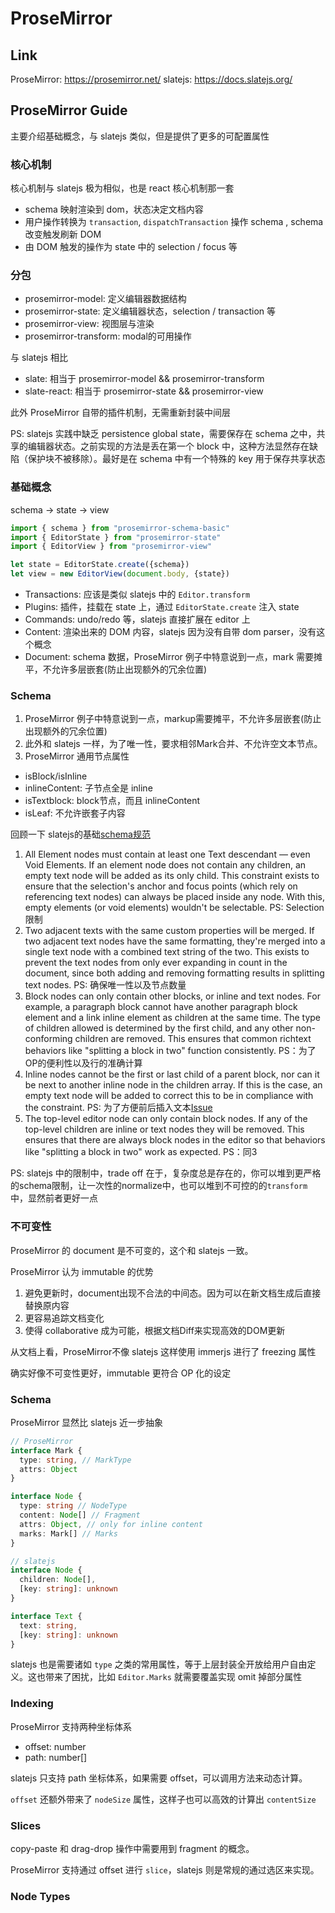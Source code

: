 # ProseMirror

## Link

ProseMirror: https://prosemirror.net/
slatejs: https://docs.slatejs.org/

## ProseMirror Guide

主要介绍基础概念，与 slatejs 类似，但是提供了更多的可配置属性

### 核心机制

核心机制与 slatejs 极为相似，也是 react 核心机制那一套

- schema 映射渲染到 dom，状态决定文档内容
- 用户操作转换为 `transaction`, `dispatchTransaction` 操作 schema , schema 改变触发刷新 DOM
- 由 DOM 触发的操作为 state 中的 selection / focus 等

### 分包

- prosemirror-model: 定义编辑器数据结构
- prosemirror-state: 定义编辑器状态，selection / transaction 等
- prosemirror-view: 视图层与渲染
- prosemirror-transform: modal的可用操作

与 slatejs 相比

- slate: 相当于 prosemirror-model && prosemirror-transform
- slate-react: 相当于 prosemirror-state && prosemirror-view
  
此外 ProseMirror 自带的插件机制，无需重新封装中间层

PS: slatejs 实践中缺乏 persistence global state，需要保存在 schema 之中，共享的编辑器状态。之前实现的方法是丢在第一个 block 中，这种方法显然存在缺陷（保护块不被移除）。最好是在 schema 中有一个特殊的 key 用于保存共享状态

### 基础概念

schema -> state -> view

```ts
import { schema } from "prosemirror-schema-basic"
import { EditorState } from "prosemirror-state"
import { EditorView } from "prosemirror-view"

let state = EditorState.create({schema})
let view = new EditorView(document.body, {state})
```

- Transactions: 应该是类似 slatejs 中的 `Editor.transform`
- Plugins: 插件，挂载在 state 上，通过 `EditorState.create` 注入 state
- Commands: undo/redo 等，slatejs 直接扩展在 editor 上
- Content: 渲染出来的 DOM 内容，slatejs 因为没有自带 dom parser，没有这个概念
- Document: schema 数据，ProseMirror 例子中特意说到一点，mark 需要摊平，不允许多层嵌套(防止出现额外的冗余位置)

### Schema

1. ProseMirror 例子中特意说到一点，markup需要摊平，不允许多层嵌套(防止出现额外的冗余位置)
2. 此外和 slatejs 一样，为了唯一性，要求相邻Mark合并、不允许空文本节点。
3. ProseMirror 通用节点属性
  - isBlock/isInline
  - inlineContent: 子节点全是 inline
  - isTextblock: block节点，而且 inlineContent
  - isLeaf: 不允许嵌套子内容

回顾一下 slatejs的基础[schema规范](https://docs.slatejs.org/concepts/11-normalizing#built-in-constraints)

1. All Element nodes must contain at least one Text descendant — even Void Elements. If an element node does not contain any children, an empty text node will be added as its only child. This constraint exists to ensure that the selection's anchor and focus points (which rely on referencing text nodes) can always be placed inside any node. With this, empty elements (or void elements) wouldn't be selectable. PS: Selection限制
2. Two adjacent texts with the same custom properties will be merged. If two adjacent text nodes have the same formatting, they're merged into a single text node with a combined text string of the two. This exists to prevent the text nodes from only ever expanding in count in the document, since both adding and removing formatting results in splitting text nodes. PS: 确保唯一性以及节点数量
3. Block nodes can only contain other blocks, or inline and text nodes. For example, a paragraph block cannot have another paragraph block element and a link inline element as children at the same time. The type of children allowed is determined by the first child, and any other non-conforming children are removed. This ensures that common richtext behaviors like "splitting a block in two" function consistently. PS：为了OP的便利性以及行的准确计算
4. Inline nodes cannot be the first or last child of a parent block, nor can it be next to another inline node in the children array. If this is the case, an empty text node will be added to correct this to be in compliance with the constraint. PS: 为了方便前后插入文本[Issue](https://github.com/ianstormtaylor/slate/issues/2865)
5. The top-level editor node can only contain block nodes. If any of the top-level children are inline or text nodes they will be removed. This ensures that there are always block nodes in the editor so that behaviors like "splitting a block in two" work as expected. PS：同3

PS: slatejs 中的限制中，trade off 在于，复杂度总是存在的，你可以堆到更严格的schema限制，让一次性的normalize中，也可以堆到不可控的的`transform` 中，显然前者更好一点

### 不可变性

ProseMirror 的 document 是不可变的，这个和 slatejs 一致。

ProseMirror 认为 immutable 的优势

1. 避免更新时，document出现不合法的中间态。因为可以在新文档生成后直接替换原内容
2. 更容易追踪文档变化
3. 使得 collaborative 成为可能，根据文档Diff来实现高效的DOM更新

从文档上看，ProseMirror不像 slatejs 这样使用 immerjs 进行了 freezing 属性

确实好像不可变性更好，immutable 更符合 OP 化的设定

### Schema

ProseMirror 显然比 slatejs 近一步抽象

```ts
// ProseMirror
interface Mark {
  type: string, // MarkType
  attrs: Object
}

interface Node {
  type: string // NodeType
  content: Node[] // Fragment
  attrs: Object, // only for inline content
  marks: Mark[] // Marks
}
```


```ts
// slatejs
interface Node {
  children: Node[],
  [key: string]: unknown
}

interface Text {
  text: string,
  [key: string]: unknown
}
```

slatejs 也是需要诸如 `type` 之类的常用属性，等于上层封装全开放给用户自由定义。这也带来了困扰，比如 `Editor.Marks` 就需要覆盖实现 omit 掉部分属性

### Indexing

ProseMirror 支持两种坐标体系

- offset: number
- path: number[]

slatejs 只支持 path 坐标体系，如果需要 offset，可以调用方法来动态计算。


`offset` 还额外带来了 `nodeSize` 属性，这样子也可以高效的计算出 `contentSize`

### Slices

copy-paste 和 drag-drop 操作中需要用到 fragment 的概念。

ProseMirror 支持通过 offset 进行 `slice`，slatejs 则是常规的通过选区来实现。

### Node Types


